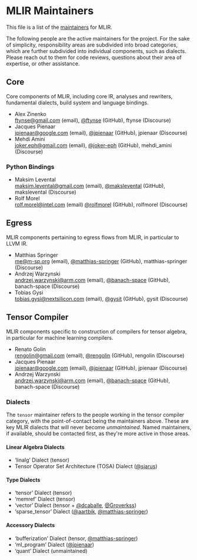 # MLIR Maintainers

This file is a list of the
[maintainers](https://llvm.org/docs/DeveloperPolicy.html#maintainers) for MLIR.

The following people are the active maintainers for the project. For the sake of
simplicity, responsibility areas are subdivided into broad categories, which are
further subdivided into individual components, such as dialects. Please reach
out to them for code reviews, questions about their area of expertise, or other
assistance.

## Core

Core components of MLIR, including core IR, analyses and rewriters, fundamental
dialects, build system and language bindings.

- Alex Zinenko \
  ftynse@gmail.com (email),
  [@ftynse](https://github.com/ftynse) (GitHub),
  ftynse (Discourse)
- Jacques Pienaar \
  jpienaar@google.com (email),
  [@jpienaar](https://github.com/jpienaar) (GitHub),
  jpienaar (Discourse)
- Mehdi Amini \
  joker.eph@gmail.com (email),
  [@joker-eph](https://github.com/joker-eph) (GitHub),
  mehdi_amini (Discourse)

### Python Bindings

 - Maksim Levental \
   maksim.levental@gmail.com (email),
   [@makslevental](https://github.com/makslevental) (GitHub),
   makslevental (Discourse)
 - Rolf Morel \
   rolf.morel@intel.com (email)
   [@rolfmorel](https://github.com/rolfmorel) (GitHub),
   rolfmorel (Discourse)

## Egress

MLIR components pertaining to egress flows from MLIR, in particular to LLVM IR.

- Matthias Springer \
  me@m-sp.org (email),
  [@matthias-springer](https://github.com/matthias-springer) (GitHub),
  matthias-springer (Discourse)
- Andrzej Warzynski \
  andrzej.warzynski@arm.com (email),
  [@banach-space](https://github.com/banach-space) (GitHub),
  banach-space (Discourse)
- Tobias Gysi \
  tobias.gysi@nextsilicon.com (email),
  [@gysit](https://github.com/gysit) (GitHub),
  gysit (Discourse)

## Tensor Compiler

MLIR components specific to construction of compilers for tensor algebra, in
particular for machine learning compilers.

- Renato Golin \
  rengolin@gmail.com (email),
  [@rengolin](https://github.com/rengolin) (GitHub),
  rengolin (Discourse)
- Jacques Pienaar \
  jpienaar@google.com (email),
  [@jpienaar](https://github.com/jpienaar) (GitHub),
  jpienaar (Discourse)
- Andrzej Warzynski \
  andrzej.warzynski@arm.com (email),
  [@banach-space](https://github.com/banach-space) (GitHub),
  banach-space (Discourse)

### Dialects

The `tensor` maintainer refers to the people working in the tensor compiler category, with the point-of-contact being the maintainers above.
These are key MLIR dialects that will never become _unmaintained_.
Named maintainers, if available, should be contacted first, as they're more active in those areas.

#### Linear Algebra Dialects
* ‘linalg’ Dialect (tensor)
* Tensor Operator Set Architecture (TOSA) Dialect ([@sjarus](https://github.com/sjarus))

#### Type Dialects
* ‘tensor’ Dialect (tensor)
* ‘memref’ Dialect (tensor)
* ‘vector’ Dialect (tensor + [@dcaballe](https://github.com/dcaballe), [@Groverkss](https://github.com/Groverkss))
* ‘sparse_tensor’ Dialect ([@aartbik](https://github.com/aartbik), [@matthias-springer](https://github.com/matthias-springer))

#### Accessory Dialects
* ‘bufferization’ Dialect (tensor, [@matthias-springer](https://github.com/matthias-springer))
* ‘ml_program’ Dialect ([@jpienaar](https://github.com/jpienaar))
* ‘quant’ Dialect (unmaintained)
